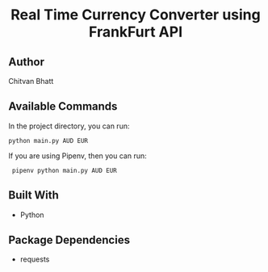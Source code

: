 <h1 align="center">Real Time Currency Converter using FrankFurt API</h1>

## Author

Chitvan Bhatt

## Available Commands

In the project directory, you can run:

```
python main.py AUD EUR
```

If you are using Pipenv, then you can run:

```
 pipenv python main.py AUD EUR
```

## Built With

- Python

## Package Dependencies

- requests

